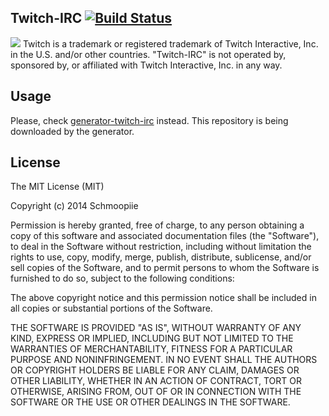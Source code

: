 ## Twitch-IRC [![Build Status](https://secure.travis-ci.org/Schmoopiie/generator-twitch-irc.png?branch=master)](https://travis-ci.org/Schmoopiie/generator-twitch-irc)

![](http://i.imgur.com/7PMEvN5.png)
Twitch is a trademark or registered trademark of Twitch Interactive, Inc. in the U.S. and/or other countries. "Twitch-IRC" is not operated by, sponsored by, or affiliated with Twitch Interactive, Inc. in any way.

## Usage
Please, check [generator-twitch-irc](https://github.com/Schmoopiie/generator-twitch-irc/) instead. This repository is being downloaded by the generator.

## License

The MIT License (MIT)

Copyright (c) 2014 Schmoopiie

Permission is hereby granted, free of charge, to any person obtaining a copy
of this software and associated documentation files (the "Software"), to deal
in the Software without restriction, including without limitation the rights
to use, copy, modify, merge, publish, distribute, sublicense, and/or sell
copies of the Software, and to permit persons to whom the Software is
furnished to do so, subject to the following conditions:

The above copyright notice and this permission notice shall be included in
all copies or substantial portions of the Software.

THE SOFTWARE IS PROVIDED "AS IS", WITHOUT WARRANTY OF ANY KIND, EXPRESS OR
IMPLIED, INCLUDING BUT NOT LIMITED TO THE WARRANTIES OF MERCHANTABILITY,
FITNESS FOR A PARTICULAR PURPOSE AND NONINFRINGEMENT. IN NO EVENT SHALL THE
AUTHORS OR COPYRIGHT HOLDERS BE LIABLE FOR ANY CLAIM, DAMAGES OR OTHER
LIABILITY, WHETHER IN AN ACTION OF CONTRACT, TORT OR OTHERWISE, ARISING FROM,
OUT OF OR IN CONNECTION WITH THE SOFTWARE OR THE USE OR OTHER DEALINGS IN
THE SOFTWARE.
